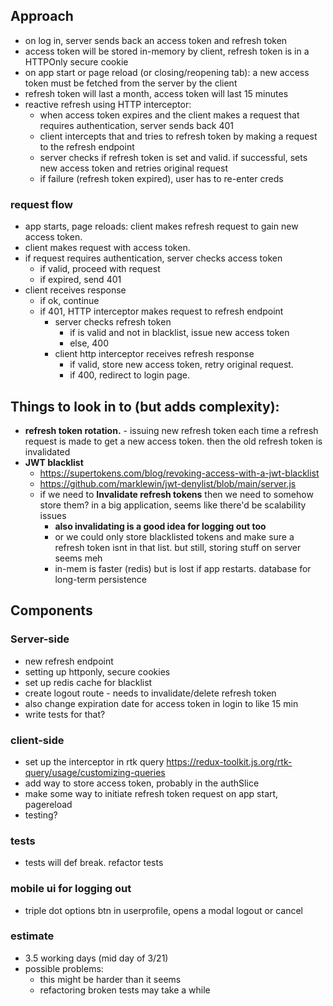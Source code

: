 ## Approach 
- on log in, server sends back an access token and refresh token
- access token will be stored in-memory by client, refresh token is in a HTTPOnly secure cookie
- on app start or page reload (or closing/reopening tab): a new access token must be fetched from the server by the client
- refresh token will last a month, access token will last 15 minutes
- reactive refresh using HTTP interceptor:
	- when access token expires and the client makes a request that requires authentication, server sends back 401
	- client intercepts that and tries to refresh token by making a request to the refresh endpoint
	- server checks if refresh token is set and valid. if successful, sets new access token and retries original request
	- if failure (refresh token expired), user has to re-enter creds
### request flow
- app starts, page reloads: client makes refresh request to gain new access token.
- client makes request with access token.
- if request requires authentication, server checks access token
	- if valid, proceed with request
	- if expired, send 401
- client receives response
	- if ok, continue
	- if 401, HTTP interceptor makes request to refresh endpoint
		- server checks refresh token 
			- if is valid and not in blacklist, issue new access token
			- else, 400 
		- client http interceptor receives refresh response
			- if valid, store new access token, retry original request.
			- if 400, redirect to login page.
	 
## Things to look in to (but adds complexity):
- **refresh token rotation.** - issuing new refresh token each time a refresh request is made to get a new access token. then the old refresh token is invalidated
- **JWT blacklist**
	- https://supertokens.com/blog/revoking-access-with-a-jwt-blacklist
	- https://github.com/marklewin/jwt-denylist/blob/main/server.js
	- if we need to **Invalidate refresh tokens** then we need to somehow store them? in a big application, seems like there'd be scalability issues
		- **also invalidating is a good idea for logging out too**
		- or we could only store blacklisted tokens and make sure a refresh token isnt in that list. but still, storing stuff on server seems meh
		- in-mem is faster (redis) but is lost if app restarts. database for long-term persistence

## Components
### Server-side
- new refresh endpoint
- setting up httponly, secure cookies
- set up redis cache for blacklist
- create logout route - needs to invalidate/delete refresh token
- also change expiration date for access token in login to like 15 min
- write tests for that?
### client-side
- set up the interceptor in rtk query https://redux-toolkit.js.org/rtk-query/usage/customizing-queries
- add way to store access token, probably in the authSlice
- make some way to initiate refresh token request on app start, pagereload
- testing?
### tests
- tests will def break. refactor tests
### mobile ui for logging out
- triple dot options btn in userprofile, opens a modal logout or cancel
### estimate
 - 3.5 working days (mid day of 3/21)
 - possible problems:
	 - this might be harder than it seems
	 - refactoring broken tests may take a while

